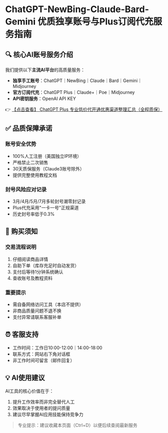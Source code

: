 # ChatGPT-NewBing-Claude-Bard-Gemini 优质独享账号与Plus订阅代充服务指南

## 🔍 核心AI账号服务介绍

我们提供以下**主流AI平台**的高质量服务：
- **独享手工账号**：ChatGPT｜NewBing｜Claude｜Bard｜Gemini｜Midjourney
- **官方订阅代充**：ChatGPT Plus｜Claude+｜Poe｜Midjourney
- **API密钥服务**：OpenAI API KEY

👉 [【点击查看】 ChatGPT Plus 专业低价代开通优惠渠道整理汇总（全程质保）](https://bit.ly/DaiKai)

## ✅ 品质保障承诺

### 账号安全优势
- 100%人工注册（美国独立IP环境）
- 严格禁止二次销售
- 30天质保服务（Claude3账号除外）
- 提供完整使用教程文档

### 封号风险应对记录
- 3月/4月/5月/7月多轮封号潮零封记录
- Plus代充采用"一卡一号"正规渠道
- 历史封号率低于0.3%

## 🛒 购买须知

### 交易流程说明
1. 仔细阅读商品详情
2. 自助下单（库存充足时自动发货）
3. 支付后等待1分钟系统确认
4. 查收账号及教程资料

### 重要提示
- 需自备网络访问工具（本店不提供）
- 非商品质量问题不退不换
- 支付异常请联系客服补单

## ⏰ 客服支持
- 工作时间：工作日10:00-12:00｜14:00-18:00
- 联系方式：网站右下角对话框
- 非工作时间可留言（邮件回复）

## 💡 AI使用建议
AI工具的核心价值在于：
1. 提升工作效率而非完全替代人工
2. 效果取决于使用者的提问质量
3. 建议尽早掌握AI应用技能保持竞争力

> 专业提示：建议收藏本页面（Ctrl+D）以便后续查阅最新服务